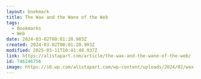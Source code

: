 ```yaml
---
layout: bookmark
title: The Wax and the Wane of the Web
tags:
  - Bookmarks
  - Web
date: 2024-03-02T00:01:20.903Z
created: 2024-03-02T00:01:20.903Z
modified: 2025-03-11T10:41:48.937Z
link: https://alistapart.com/article/the-wax-and-the-wane-of-the-web/
id: 746246756
image: https://i0.wp.com/alistapart.com/wp-content/uploads/2024/02/wax-and-wane-of-the-web-scaled.jpg?fit=1200%2C473&ssl=1
---
```

